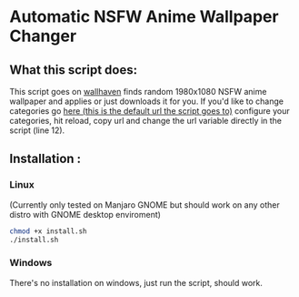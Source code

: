 # Automatic NSFW Anime Wallpaper Changer

## What this script does:

This script goes on [wallhaven](wallhaven.cc) finds random 1980x1080 NSFW anime wallpaper and applies or just downloads it for you. If you'd like to change categories go [here (this is the default url the script goes to)](https://wallhaven.cc/search?categories=010&purity=010&resolutions=1920x1080&sorting=random&order=desc) configure your categories, hit reload, copy url and change the url variable directly in the script (line 12).


## Installation :

### Linux

(Currently only tested on Manjaro GNOME but should work on any other distro with GNOME desktop enviroment)

```sh
chmod +x install.sh
./install.sh
```

### Windows

There's no installation on windows, just run the script, should work.

